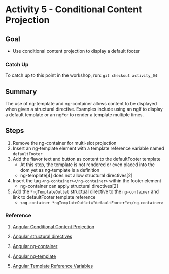 # Activity 5 - Conditional Content Projection

## Goal
- Use conditional content projection to display a default footer

### Catch Up
To catch up to this point in the workshop, run:
  `git checkout activity_04`

## Summary
The use of ng-template and ng-container allows content to be displayed when given a structural directive. Examples include using an ngIf to display a default template or an ngFor to render a template multiple times.

## Steps
1. Remove the ng-container for multi-slot projection
2. Insert an ng-template element with a template reference variable named  `defaultFooter`
3. Add the flavor text and button as content to the defaultFooter template
    * At this step, the template is not rendered or even placed into the dom yet as ng-template is a definition
    * ng-template[4] does not allow structural directives[2]
4. Insert the tag `<ng-container></ng-container>` within the footer element
    * ng-container can apply structural directives[2]
5. Add the `*ngTemplateOutlet` structual directive to the `ng-container` and link to defaultFooter template reference
    * ```<ng-container *ngTemplateOutlet="defaultFooter"></ng-container>```


### Reference
1. [Angular Conditional Content Projection](https://angular.io/guide/content-projection#conditional-content-projection)

2. [Angular structural directives](https://angular.io/guide/built-in-directives#built-in-structural-directives)

3. [Angular ng-container](https://angular.io/api/core/ng-container)

4. [Angular ng-template](https://angular.io/api/core/ng-template)

5. [Angular Template Reference Variables](https://angular.io/guide/template-reference-variables#syntax)
